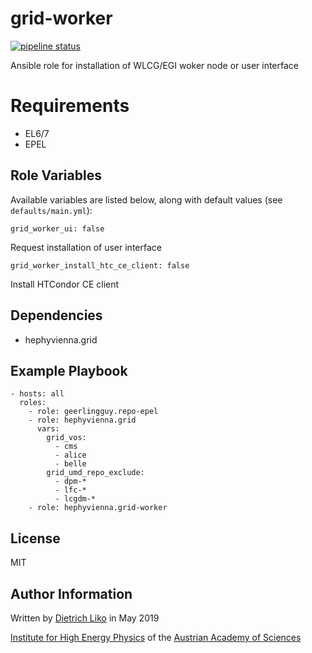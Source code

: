 # grid-worker

[![pipeline status](https://gitlab.cern.ch/hephyvienna/ansible/role-grid-worker/badges/master/pipeline.svg)](https://gitlab.cern.ch/hephyvienna/ansible/role-grid-worker/commits/master)
<!-- TODO Add badge -->
<!-- [![galaxy](https://img.shields.io/badge/galaxy-dietrichliko.grid-worker-40775.svg?logo=galaxy)](https://galaxy.ansible.com/dietrichliko/grid-worker) -->

Ansible role for installation of WLCG/EGI woker node or user interface


# Requirements

-   EL6/7
-   EPEL

## Role Variables

Available variables are listed below, along with default values (see `defaults/main.yml`):

    grid_worker_ui: false

Request installation of user interface

    grid_worker_install_htc_ce_client: false

Install HTCondor CE client

## Dependencies

*   hephyvienna.grid

## Example Playbook

    - hosts: all
      roles:
        - role: geerlingguy.repo-epel
        - role: hephyvienna.grid
          vars:
            grid_vos:
              - cms
              - alice
              - belle
            grid_umd_repo_exclude:
              - dpm-*
              - lfc-*
              - lcgdm-*
        - role: hephyvienna.grid-worker


## License

MIT

## Author Information

Written by [Dietrich Liko](http://hephy.at/dliko) in May 2019

[Institute for High Energy Physics](http://www.hephy.at) of the
[Austrian Academy of Sciences](http://www.oeaw.ac.at)
